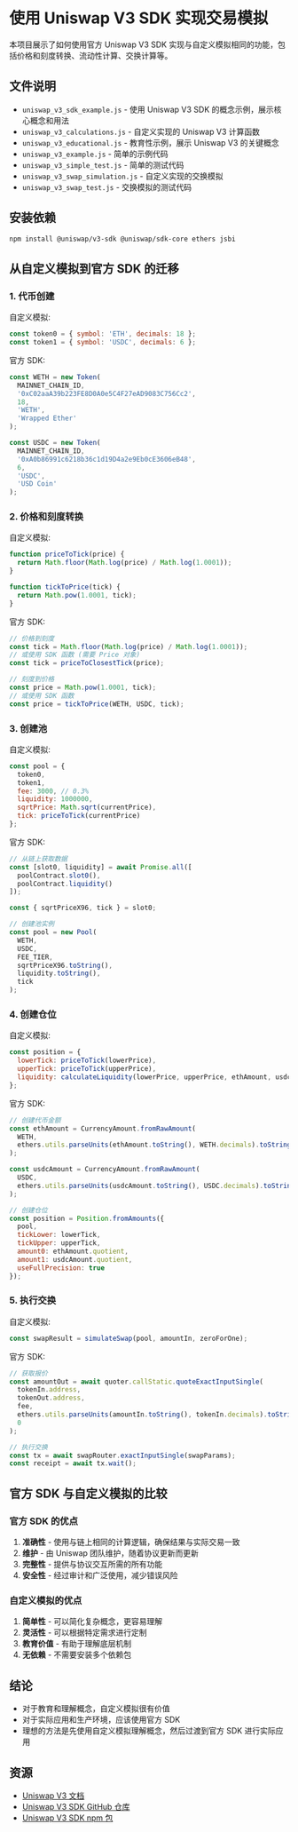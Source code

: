 # 使用 Uniswap V3 SDK 实现交易模拟

本项目展示了如何使用官方 Uniswap V3 SDK 实现与自定义模拟相同的功能，包括价格和刻度转换、流动性计算、交换计算等。

## 文件说明

- `uniswap_v3_sdk_example.js` - 使用 Uniswap V3 SDK 的概念示例，展示核心概念和用法
- `uniswap_v3_calculations.js` - 自定义实现的 Uniswap V3 计算函数
- `uniswap_v3_educational.js` - 教育性示例，展示 Uniswap V3 的关键概念
- `uniswap_v3_example.js` - 简单的示例代码
- `uniswap_v3_simple_test.js` - 简单的测试代码
- `uniswap_v3_swap_simulation.js` - 自定义实现的交换模拟
- `uniswap_v3_swap_test.js` - 交换模拟的测试代码

## 安装依赖

```bash
npm install @uniswap/v3-sdk @uniswap/sdk-core ethers jsbi
```

## 从自定义模拟到官方 SDK 的迁移

### 1. 代币创建

自定义模拟:
```javascript
const token0 = { symbol: 'ETH', decimals: 18 };
const token1 = { symbol: 'USDC', decimals: 6 };
```

官方 SDK:
```javascript
const WETH = new Token(
  MAINNET_CHAIN_ID,
  '0xC02aaA39b223FE8D0A0e5C4F27eAD9083C756Cc2',
  18,
  'WETH',
  'Wrapped Ether'
);

const USDC = new Token(
  MAINNET_CHAIN_ID,
  '0xA0b86991c6218b36c1d19D4a2e9Eb0cE3606eB48',
  6,
  'USDC',
  'USD Coin'
);
```

### 2. 价格和刻度转换

自定义模拟:
```javascript
function priceToTick(price) {
  return Math.floor(Math.log(price) / Math.log(1.0001));
}

function tickToPrice(tick) {
  return Math.pow(1.0001, tick);
}
```

官方 SDK:
```javascript
// 价格到刻度
const tick = Math.floor(Math.log(price) / Math.log(1.0001));
// 或使用 SDK 函数 (需要 Price 对象)
const tick = priceToClosestTick(price);

// 刻度到价格
const price = Math.pow(1.0001, tick);
// 或使用 SDK 函数
const price = tickToPrice(WETH, USDC, tick);
```

### 3. 创建池

自定义模拟:
```javascript
const pool = {
  token0,
  token1,
  fee: 3000, // 0.3%
  liquidity: 1000000,
  sqrtPrice: Math.sqrt(currentPrice),
  tick: priceToTick(currentPrice)
};
```

官方 SDK:
```javascript
// 从链上获取数据
const [slot0, liquidity] = await Promise.all([
  poolContract.slot0(),
  poolContract.liquidity()
]);

const { sqrtPriceX96, tick } = slot0;

// 创建池实例
const pool = new Pool(
  WETH,
  USDC,
  FEE_TIER,
  sqrtPriceX96.toString(),
  liquidity.toString(),
  tick
);
```

### 4. 创建仓位

自定义模拟:
```javascript
const position = {
  lowerTick: priceToTick(lowerPrice),
  upperTick: priceToTick(upperPrice),
  liquidity: calculateLiquidity(lowerPrice, upperPrice, ethAmount, usdcAmount)
};
```

官方 SDK:
```javascript
// 创建代币金额
const ethAmount = CurrencyAmount.fromRawAmount(
  WETH,
  ethers.utils.parseUnits(ethAmount.toString(), WETH.decimals).toString()
);

const usdcAmount = CurrencyAmount.fromRawAmount(
  USDC,
  ethers.utils.parseUnits(usdcAmount.toString(), USDC.decimals).toString()
);

// 创建仓位
const position = Position.fromAmounts({
  pool,
  tickLower: lowerTick,
  tickUpper: upperTick,
  amount0: ethAmount.quotient,
  amount1: usdcAmount.quotient,
  useFullPrecision: true
});
```

### 5. 执行交换

自定义模拟:
```javascript
const swapResult = simulateSwap(pool, amountIn, zeroForOne);
```

官方 SDK:
```javascript
// 获取报价
const amountOut = await quoter.callStatic.quoteExactInputSingle(
  tokenIn.address,
  tokenOut.address,
  fee,
  ethers.utils.parseUnits(amountIn.toString(), tokenIn.decimals).toString(),
  0
);

// 执行交换
const tx = await swapRouter.exactInputSingle(swapParams);
const receipt = await tx.wait();
```

## 官方 SDK 与自定义模拟的比较

### 官方 SDK 的优点

1. **准确性** - 使用与链上相同的计算逻辑，确保结果与实际交易一致
2. **维护** - 由 Uniswap 团队维护，随着协议更新而更新
3. **完整性** - 提供与协议交互所需的所有功能
4. **安全性** - 经过审计和广泛使用，减少错误风险

### 自定义模拟的优点

1. **简单性** - 可以简化复杂概念，更容易理解
2. **灵活性** - 可以根据特定需求进行定制
3. **教育价值** - 有助于理解底层机制
4. **无依赖** - 不需要安装多个依赖包

## 结论

- 对于教育和理解概念，自定义模拟很有价值
- 对于实际应用和生产环境，应该使用官方 SDK
- 理想的方法是先使用自定义模拟理解概念，然后过渡到官方 SDK 进行实际应用

## 资源

- [Uniswap V3 文档](https://docs.uniswap.org/)
- [Uniswap V3 SDK GitHub 仓库](https://github.com/Uniswap/v3-sdk)
- [Uniswap V3 SDK npm 包](https://www.npmjs.com/package/@uniswap/v3-sdk) 
